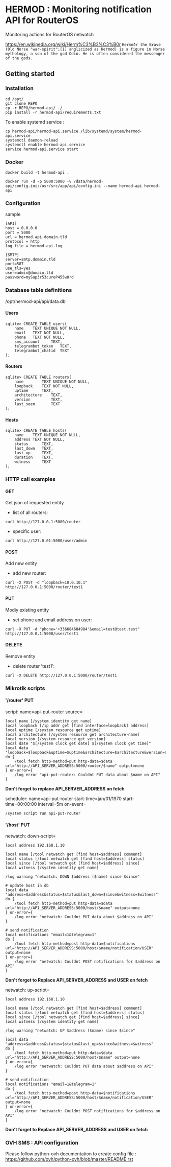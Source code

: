 # HERMOD : Monitoring notification API for RouterOS

Monitoring actions for RouterOS netwatch

https://en.wikipedia.org/wiki/Herm%C3%B3%C3%B0r
`Hermóðr the Brave (Old Norse "war-spirit";[1] anglicized as Hermod) is a figure in Norse mythology, a son of the god Odin. He is often considered the messenger of the gods.`

## Getting started

### Installation

```
cd /opt/
git clone REPO
cp -r REPO/hermod-api/ ./
pip install -r hermod-api/requirements.txt
```

To enable systemd service :

```
cp hermod-api/hermod-api.service /lib/systemd/system/hermod-api.service
systemctl daemon-reload
systemctl enable hermod-api.service
service hermod-api.service start
```

### Docker

```
docker build -t hermod-api .
```

```
docker run -d -p 5000:5000 -v /data/hermod-api/config.ini:/usr/src/app/api/config.ini --name hermod-api hermod-api
```

### Configuration
sample
```
[API]
host = 0.0.0.0
port = 5000
url = hermod.api.domain.tld
protocol = http
log_file = hermod-api.log

[SMTP]
server=smtp.domain.tld
port=587
use_tls=yes
user=admin@domain.tld
password=mySup3r53cureP455w0rd
```

### Database table definitions

/opt/hermod-api/api/data.db

#### Users
```
sqlite> CREATE TABLE users(
    name    TEXT UNIQUE NOT NULL,
    email   TEXT NOT NULL,
    phone   TEXT NOT NULL,
    sms_account     TEXT,
    telegrambot_token   TEXT,
    telegrambot_chatid  TEXT
);
```

#### Routers
```
sqlite> CREATE TABLE routers(
    name        TEXT UNIQUE NOT NULL,
    loopback    TEXT NOT NULL,
    uptime      TEXT,
    architecture    TEXT,
    version         TEXT,
    last_seen       TEXT
);
```

#### Hosts
```
sqlite> CREATE TABLE hosts(
    name    TEXT UNIQUE NOT NULL,
    address TEXT NOT NULL,
    status      TEXT,
    last_down   TEXT,
    last_up     TEXT,
    duration    TEXT,
    witness     TEXT
);
```

### HTTP call examples

#### GET
Get json of requested entity

- list of all routers:

```
curl http://127.0.0.1:5000/router
```

- specific user:

```
curl http://127.0.01:5000/user/admin
```

#### POST
Add new entity

- add new router:

```
curl -X POST -d "loopback=10.0.10.1" http://127.0.0.1:5000/router/test1
```

#### PUT
Modiy existing entity

- set phone and email address on user:

```
curl -X PUT -d "phone='+336684684984'&email=test@test.test" http://127.0.0.1:5000/user/test1
```

#### DELETE
Remove entity

- delete router 'test1':

```
curl -X DELETE http://127.0.0.1:5000/router/test1
```

### Mikrotik scripts

#### '/router' PUT

script: name=api-put-router source=

```
local name [/system identity get name]
local loopback [/ip addr get [find interface=loopback] address]
local uptime [/system resource get uptime]
local architecture [/system resource get architecture-name]
local version [/system resource get version]
local date "$[/system clock get date] $[/system clock get time]"
local data "loopback=$loopback&uptime=$uptime&architecture=$architecture&version=$version&last_seen=$date"
do {
    /tool fetch http-method=put http-data=$data url="http://API_SERVER_ADDRESS:5000/router/$name" output=none
} on-error={
    /log error "api-put-router: Couldnt PUT data about $name on API"
}

``` 
**Don't forget to replace API_SERVER_ADDRESS on fetch**

scheduler: name=api-put-router start-time=jan/01/1970 start-time=00:00:00 interval=5m on-event=

```
/system script run api-put-router
```

#### '/host' PUT

netwatch: down-script=

```
local address 192.168.1.10

local name [/tool netwatch get [find host=$address] comment]
local status [/tool netwatch get [find host=$address] status]
local since [/tool netwatch get [find host=$address] since]
local witness [/system identity get name]

/log warning "netwatch: DOWN $address ($name) since $since"

# update host in db
local data "address=$address&status=$status&last_down=$since&witness=$witness"
do {
    /tool fetch http-method=put http-data=$data url="http://API_SERVER_ADDRESS:5000/host/$name" output=none
} on-error={
    /log error "netwatch: Couldnt PUT data about $address on API"
}

# send notification
local notifications "email=1&telegram=1"
do {
    /tool fetch http-method=post http-data=$notifications url="http://API_SERVER_ADDRESS:5000/host/$name/notification/USER" output=none
} on-error={
    /log error "netwatch: Couldnt POST notifications for $address on API"
}
```
**Don't forget to Replace API_SERVER_ADDRESS and USER on fetch**

netwatch: up-script=

```
local address 192.168.1.10

local name [/tool netwatch get [find host=$address] comment]
local status [/tool netwatch get [find host=$address] status]
local since [/tool netwatch get [find host=$address] since]
local witness [/system identity get name]

/log warning "netwatch: UP $address ($name) since $since"

local data "address=$address&status=$status&last_up=$since&witness=$witness"
do {
    /tool fetch http-method=put http-data=$data url="http://API_SERVER_ADDRESS:5000/host/$name" output=none
} on-error={
    /log error "netwatch: Couldnt PUT data about $address on API"
}

# send notification
local notifications "email=1&telegram=1"
do {
    /tool fetch http-method=post http-data=$notifications url="http://API_SERVER_ADDRESS:5000/host/$name/notification/USER" output=none
} on-error={
    /log error "netwatch: Couldnt POST notifications for $address on API"
}
```
**Don't forget to Replace API_SERVER_ADDRESS and USER on fetch**

### OVH SMS : API configuration

Please follow python-ovh documentation to create config file : https://github.com/ovh/python-ovh/blob/master/README.rst

